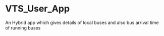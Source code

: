 # VTS_User_App
An Hybrid app which gives details of local buses and also bus arrival time of running buses
